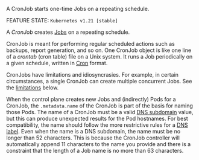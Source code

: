 A CronJob starts one-time Jobs on a repeating schedule.

FEATURE STATE: `Kubernetes v1.21 [stable]`

A _CronJob_ creates [Jobs](https://kubernetes.io/docs/concepts/workloads/controllers/job/) on a repeating schedule.

CronJob is meant for performing regular scheduled actions such as backups, report generation, and so on. One CronJob object is like one line of a _crontab_ (cron table) file on a Unix system. It runs a Job periodically on a given schedule, written in [Cron](https://en.wikipedia.org/wiki/Cron) format.

CronJobs have limitations and idiosyncrasies. For example, in certain circumstances, a single CronJob can create multiple concurrent Jobs. See the [limitations](https://kubernetes.io/docs/concepts/workloads/controllers/cron-jobs/#cron-job-limitations) below.

When the control plane creates new Jobs and (indirectly) Pods for a CronJob, the `.metadata.name` of the CronJob is part of the basis for naming those Pods. The name of a CronJob must be a valid [DNS subdomain](https://kubernetes.io/docs/concepts/overview/working-with-objects/names/#dns-subdomain-names) value, but this can produce unexpected results for the Pod hostnames. For best compatibility, the name should follow the more restrictive rules for a [DNS label](https://kubernetes.io/docs/concepts/overview/working-with-objects/names/#dns-label-names). Even when the name is a DNS subdomain, the name must be no longer than 52 characters. This is because the CronJob controller will automatically append 11 characters to the name you provide and there is a constraint that the length of a Job name is no more than 63 characters.